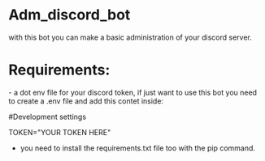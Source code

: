 # Adm_discord_bot
with this bot you can make a basic administration of your discord server.

<h1>Requirements:</h1>
- a dot env file for your discord token, if just want to use this bot you need to create a .env file and add this contet inside:

#Development settings

TOKEN="YOUR TOKEN HERE"

- you need to install the requirements.txt file too with the pip command.
